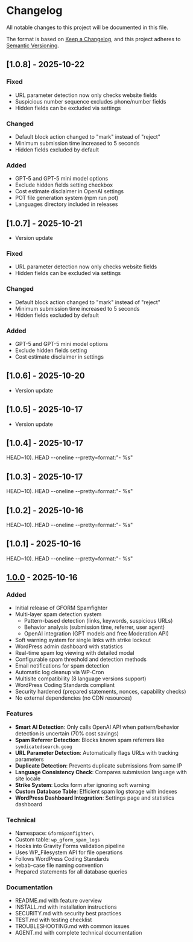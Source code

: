 # Changelog

All notable changes to this project will be documented in this file.

The format is based on [Keep a Changelog](https://keepachangelog.com/en/1.0.0/),
and this project adheres to [Semantic Versioning](https://semver.org/spec/v2.0.0.html).

## [1.0.8] - 2025-10-22

### Fixed

- URL parameter detection now only checks website fields
- Suspicious number sequence excludes phone/number fields
- Hidden fields can be excluded via settings

### Changed

- Default block action changed to "mark" instead of "reject"
- Minimum submission time increased to 5 seconds
- Hidden fields excluded by default

### Added

- GPT-5 and GPT-5 mini model options
- Exclude hidden fields setting checkbox
- Cost estimate disclaimer in OpenAI settings
- POT file generation system (npm run pot)
- Languages directory included in releases

## [1.0.7] - 2025-10-21

- Version update

### Fixed

- URL parameter detection now only checks website fields
- Hidden fields can be excluded via settings

### Changed

- Default block action changed to "mark" instead of "reject"
- Minimum submission time increased to 5 seconds
- Hidden fields excluded by default

### Added

- GPT-5 and GPT-5 mini model options
- Exclude hidden fields setting
- Cost estimate disclaimer in settings

## [1.0.6] - 2025-10-20

- Version update

## [1.0.5] - 2025-10-17

- Version update

## [1.0.4] - 2025-10-17

HEAD~10)..HEAD --oneline --pretty=format:"- %s"

## [1.0.3] - 2025-10-17

HEAD~10)..HEAD --oneline --pretty=format:"- %s"

## [1.0.2] - 2025-10-16

HEAD~10)..HEAD --oneline --pretty=format:"- %s"

## [1.0.1] - 2025-10-16

HEAD~10)..HEAD --oneline --pretty=format:"- %s"

## [1.0.0] - 2025-10-16

### Added

- Initial release of GFORM Spamfighter
- Multi-layer spam detection system
  - Pattern-based detection (links, keywords, suspicious URLs)
  - Behavior analysis (submission time, referrer, user agent)
  - OpenAI integration (GPT models and free Moderation API)
- Soft warning system for single links with strike lockout
- WordPress admin dashboard with statistics
- Real-time spam log viewing with detailed modal
- Configurable spam threshold and detection methods
- Email notifications for spam detection
- Automatic log cleanup via WP-Cron
- Multisite compatibility (8 language versions support)
- WordPress Coding Standards compliant
- Security hardened (prepared statements, nonces, capability checks)
- No external dependencies (no CDN resources)

### Features

- **Smart AI Detection**: Only calls OpenAI API when pattern/behavior detection is uncertain (70% cost savings)
- **Spam Referrer Detection**: Blocks known spam referrers like `syndicatedsearch.goog`
- **URL Parameter Detection**: Automatically flags URLs with tracking parameters
- **Duplicate Detection**: Prevents duplicate submissions from same IP
- **Language Consistency Check**: Compares submission language with site locale
- **Strike System**: Locks form after ignoring soft warning
- **Custom Database Table**: Efficient spam log storage with indexes
- **WordPress Dashboard Integration**: Settings page and statistics dashboard

### Technical

- Namespace: `GformSpamfighter\`
- Custom table: `wp_gform_spam_logs`
- Hooks into Gravity Forms validation pipeline
- Uses WP_Filesystem API for file operations
- Follows WordPress Coding Standards
- kebab-case file naming convention
- Prepared statements for all database queries

### Documentation

- README.md with feature overview
- INSTALL.md with installation instructions
- SECURITY.md with security best practices
- TEST.md with testing checklist
- TROUBLESHOOTING.md with common issues
- AGENT.md with complete technical documentation

[1.0.0]: https://github.com/gbyat/gform-spamfighter/releases/tag/v1.0.0
